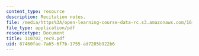 ```yaml
---
content_type: resource
description: Recitation notes.
file: /media/https%3A/open-learning-course-data-rc.s3.amazonaws.com/16-050-thermal-energy-fall-2002/87460fae7a656f7b1755ad7205b922b6_110702_rec9.pdf
file_type: application/pdf
resourcetype: Document
title: 110702_rec9.pdf
uid: 87460fae-7a65-6f7b-1755-ad7205b922b6
---
```


